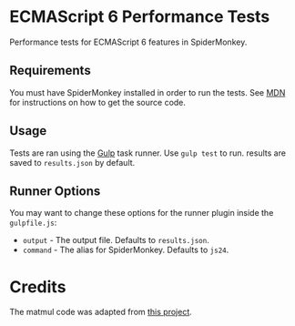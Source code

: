 # ECMAScript 6 Performance Tests

Performance tests for ECMAScript 6 features in SpiderMonkey.

## Requirements

You must have SpiderMonkey installed in order to run the tests. See [MDN](https://developer.mozilla.org/en-US/docs/SpiderMonkey/Getting_SpiderMonkey_source_code) for instructions on how to get the source code.

## Usage

Tests are ran using the [Gulp](http://gulpjs.com/) task runner. Use `gulp test` to run. results are saved to `results.json` by default.

## Runner Options

You may want to change these options for the runner plugin inside the `gulpfile.js`:

+ `output` - The output file. Defaults to `results.json`.
+ `command` - The alias for SpiderMonkey. Defaults to `js24`.

# Credits

The matmul code was adapted from [this project](http://attractivechaos.github.io/plb/).